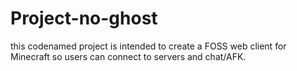 # Project-no-ghost
this codenamed project is intended to create a FOSS web client for Minecraft so users can connect to servers and chat/AFK.
